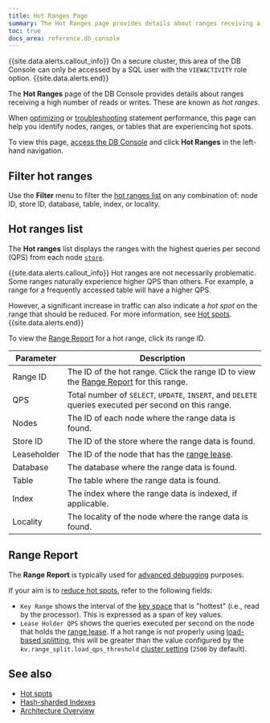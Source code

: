 ```yaml
---
title: Hot Ranges Page
summary: The Hot Ranges page provides details about ranges receiving a high number of reads or writes.
toc: true
docs_area: reference.db_console
---
```


{{site.data.alerts.callout_info}}
On a secure cluster, this area of the DB Console can only be accessed by a SQL user with the `VIEWACTIVITY` role option.
{{site.data.alerts.end}}

The **Hot Ranges** page of the DB Console provides details about ranges receiving a high number of reads or writes. These are known as *hot ranges*.

When [optimizing](performance-best-practices-overview.html#hot-spots) or [troubleshooting](query-behavior-troubleshooting.html#single-hot-node) statement performance, this page can help you identify nodes, ranges, or tables that are experiencing hot spots.

To view this page, [access the DB Console](ui-overview.html#db-console-access) and click **Hot Ranges** in the left-hand navigation.

## Filter hot ranges

Use the **Filter** menu to filter the [hot ranges list](#hot-ranges-list) on any combination of: node ID, store ID, database, table, index, or locality.

## Hot ranges list

The **Hot ranges** list displays the ranges with the highest queries per second (QPS) from each node [`store`](architecture/storage-layer.html).

{{site.data.alerts.callout_info}}
Hot ranges are not necessarily problematic. Some ranges naturally experience higher QPS than others. For example, a range for a frequently accessed table will have a higher QPS.

However, a significant increase in traffic can also indicate a *hot spot* on the range that should be reduced. For more information, see [Hot spots](performance-best-practices-overview.html#hot-spots).
{{site.data.alerts.end}}

To view the [Range Report](#range-report) for a hot range, click its range ID.

Parameter | Description
----------|------------
Range ID | The ID of the hot range. Click the range ID to view the [Range Report](#range-report) for this range.
QPS | Total number of `SELECT`, `UPDATE`, `INSERT`, and `DELETE` queries executed per second on this range.
Nodes | The ID of each node where the range data is found.
Store ID | The ID of the store where the range data is found.
Leaseholder | The ID of the node that has the [range lease](architecture/reads-and-writes-overview.html#cockroachdb-architecture-terms).
Database | The database where the range data is found.
Table | The table where the range data is found.
Index | The index where the range data is indexed, if applicable.
Locality | The locality of the node where the range data is found.

## Range Report

The **Range Report** is typically used for [advanced debugging](ui-debug-pages.html#even-more-advanced-debugging) purposes.

If your aim is to [reduce hot spots](performance-best-practices-overview.html#hot-spots), refer to the following fields:

- `Key Range` shows the interval of the [key space](architecture/distribution-layer.html#range-descriptors) that is "hottest" (i.e., read by the processor). This is expressed as a span of key values.
- `Lease Holder QPS` shows the queries executed per second on the node that holds the [range lease](architecture/replication-layer.html#leases). If a hot range is not properly using [load-based splitting](load-based-splitting.html), this will be greater than the value configured by the `kv.range_split.load_qps_threshold` [cluster setting](cluster-settings.html) (`2500` by default).

## See also

- [Hot spots](performance-best-practices-overview.html#hot-spots)
- [Hash-sharded Indexes](hash-sharded-indexes.html)
- [Architecture Overview](architecture/overview.html)
